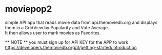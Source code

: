 # moviepop2

simple API app that reads movie data from api.themoviedb.org and displays them in a GridView by Popularity and Vote Average.  
It then allows user to mark movies as Favorites.

** NOTE ** 
you must sign up for API KEY for the APP to work
https://developers.themoviedb.org/3/getting-started/introduction
